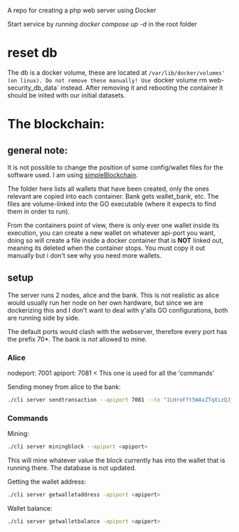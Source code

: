 A repo for creating a php web server using Docker

Start service by _running docker compose up -d_ in the root folder 


# reset db

The db is a docker volume, these are located at `/var/lib/docker/volumes' (on linux).
Do not remove these manually!
Use `docker volume rm web-security_db_data` instead.
After removing it and rebooting the container it should be inited with our initial datasets.


# The blockchain:

## general note:
It is not possible to change the position of some config/wallet files for the software used. I am using [simpleBlockchain](https://github.com/tn606024/simpleBlockchain.git).

The folder here lists all wallets that have been created, only the ones relevant are copied into each container. Bank gets wallet_bank, etc. The files are volume-linked into the GO executable (where it expects to find them in order to run).

From the containers point of view, there is only ever one wallet inside its execution, you can create a new wallet on whatever api-port you want, doing so will create a file inside a docker container that is **NOT** linked out, meaning its deleted when the container stops. You must copy it out manually but i don't see why you need more wallets.


## setup
The server runs 2 nodes, alice and the bank.
This is not realistic as alice would usually run her node on her own hardware, but since we are dockerizing this and I don't want to deal with y'alls GO configurations, both are running side by side.

The default ports would clash with the webserver, therefore every port has the prefix 70*.
The bank is _not_ allowed to mine.

### Alice

nodeport: 7001
apiport: 7081  < This one is used for all the 'commands'

Sending money from alice to the bank:
```bash
./cli server sendtransaction --apiport 7081 --to "1LHroFft5WAxZTqXizQJjBJrPwkVQFAcsa" -amount 100000
```

### Commands
Mining:
```bash
./cli server miningblock --apiport <apiport>
```
This will mine whatever value the block currently has into the wallet that is running there. The database is not updated.

Getting the wallet address:
```bash
./cli server getwalletaddress -apiport <apiport>
```

Wallet balance:
```bash
./cli server getwalletbalance -apiport <apiport>
```
